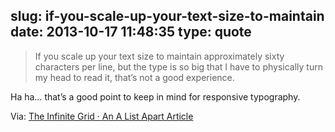 slug: if-you-scale-up-your-text-size-to-maintain
date: 2013-10-17 11:48:35
type: quote
---

> If you scale up your text size to maintain approximately sixty characters per line, but the type is so big that I have to physically turn my head to read it, that’s not a good experience.

Ha ha… that’s a good point to keep in mind for responsive typography.

  Via: [The Infinite Grid · An A List Apart Article](http://alistapart.com/article/the-infinite-grid)
